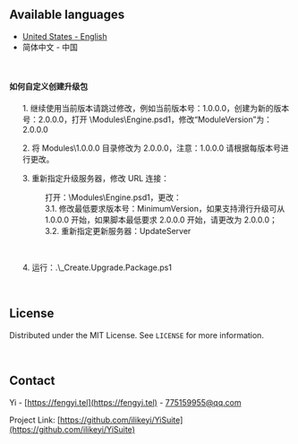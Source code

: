 Available languages
-
 * [United States - English](https://github.com/ilikeyi/YiSuite/tree/main/_Learn/Custom.upgrade.package)
 * 简体中文 - 中国

<br>

<h4><pre>如何自定义创建升级包</pre></h4>

<ul>1. 继续使用当前版本请跳过修改，例如当前版本号：1.0.0.0，创建为新的版本号：2.0.0.0，打开 \Modules\Engine.psd1，修改“ModuleVersion”为：2.0.0.0</ul>
<ul>2. 将 Modules\1.0.0.0 目录修改为 2.0.0.0，注意：1.0.0.0 请根据每版本号进行更改。</ul>
<ul>3. 重新指定升级服务器，修改 URL 连接：
   <dl>
      <dd>打开：\Modules\Engine.psd1，更改：</dd>
      <dd>3.1.  修改最低要求版本号：MinimumVersion，如果支持滑行升级可从 1.0.0.0 开始，如果脚本最低要求 2.0.0.0 开始，请更改为 2.0.0.0；</dd>
      <dd>3.2.  重新指定更新服务器：UpdateServer</dd>
   </dl>
</ul>

<br>
<ul>4. 运行：.\_Create.Upgrade.Package.ps1</ul>

<br>

## License

Distributed under the MIT License. See `LICENSE` for more information.

<br>

## Contact

Yi - [https://fengyi.tel](https://fengyi.tel) - 775159955@qq.com

Project Link: [https://github.com/ilikeyi/YiSuite](https://github.com/ilikeyi/YiSuite)
